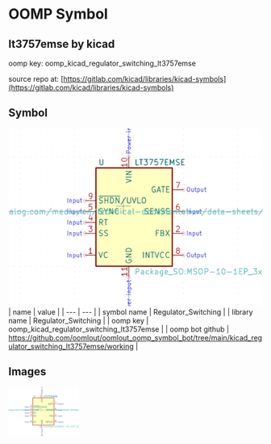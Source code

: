 # OOMP Symbol  
## lt3757emse  by kicad  
  
oomp key: oomp_kicad_regulator_switching_lt3757emse  
  
source repo at: [https://gitlab.com/kicad/libraries/kicad-symbols](https://gitlab.com/kicad/libraries/kicad-symbols)  
## Symbol  
  
[![working.png](working_600.png)](working.png)  
| name | value | 
| --- | --- | 
| symbol name | Regulator_Switching | 
| library name | Regulator_Switching | 
| oomp key | oomp_kicad_regulator_switching_lt3757emse | 
| oomp bot github | https://github.com/oomlout/oomlout_oomp_symbol_bot/tree/main/kicad_regulator_switching_lt3757emse/working | 
## Images  
  
[![working.png](working_140.png)](working.png)  
